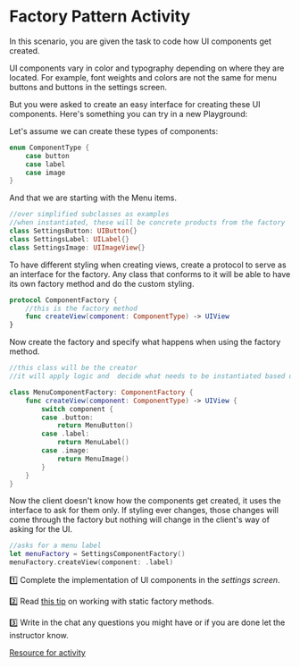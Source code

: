 # Factory Pattern Activity

In this scenario, you are given the task to code how UI components get created.

UI components vary in color and typography depending on where they are located. For example, font weights and colors are not the same for menu buttons and buttons in the settings screen.

But you were asked to create an easy interface for creating these UI components. Here's something you can try in a new Playground:

Let's assume we can create these types of components:

```swift
enum ComponentType {
    case button
    case label
    case image
}
```

And that we are starting with the Menu items.

```swift
//over simplified subclasses as examples
//when instantiated, these will be concrete products from the factory
class SettingsButton: UIButton{}
class SettingsLabel: UILabel{}
class SettingsImage: UIImageView{}
```

To have different styling when creating views, create a protocol to serve as an interface for the factory. Any class that conforms to it will be able to have its own factory method and do the custom styling.

```swift
protocol ComponentFactory {
    //this is the factory method
    func createView(component: ComponentType) -> UIView
}
```

Now create the factory and specify what happens when using the factory method.

```swift
//this class will be the creator
//it will apply logic and  decide what needs to be instantiated based on given arguments

class MenuComponentFactory: ComponentFactory {
    func createView(component: ComponentType) -> UIView {
        switch component {
        case .button:
            return MenuButton()
        case .label:
            return MenuLabel()
        case .image:
            return MenuImage()
        }
    }
}
```

Now the client doesn't know how the components get created, it uses the interface to ask for them only. If styling ever changes, those changes will come through the factory but nothing will change in the client's way of asking for the UI.

```swift
//asks for a menu label
let menuFactory = SettingsComponentFactory()
menuFactory.createView(component: .label)
```

1️⃣ Complete the implementation of UI components in the *settings screen*.

2️⃣ Read [this tip](https://www.swiftbysundell.com/tips/creating-extensions-with-static-factory-methods/) on working with static factory methods.

3️⃣ Write in the chat any questions you might have or if you are done let the instructor know.

[Resource for activity](https://levelup.gitconnected.com/factory-method-pattern-in-swift-1f1b73488072)
